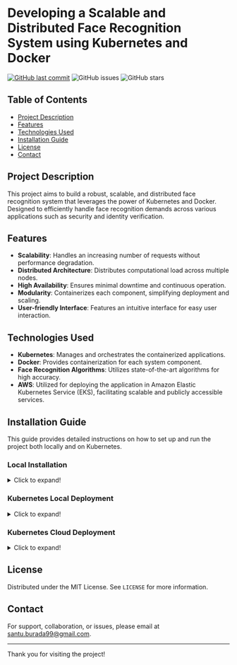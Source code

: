 
# Developing a Scalable and Distributed Face Recognition System using Kubernetes and Docker
[![GitHub last commit](https://img.shields.io/github/last-commit/santosh-burada/FaceRecog-API)](https://github.com/santosh-burada/FaceRecog-API)
![GitHub issues](https://img.shields.io/github/issues/santosh-burada/FaceRecog-API)
![GitHub stars](https://img.shields.io/github/stars/santosh-burada/FaceRecog-API?style=social)


## Table of Contents
- [Project Description](#project-description)
- [Features](#features)
- [Technologies Used](#technologies-used)
- [Installation Guide](#installation-guide)
- [License](#license)
- [Contact](#contact)

## Project Description
This project aims to build a robust, scalable, and distributed face recognition system that leverages the power of Kubernetes and Docker. Designed to efficiently handle face recognition demands across various applications such as security and identity verification.

## Features
- **Scalability**: Handles an increasing number of requests without performance degradation.
- **Distributed Architecture**: Distributes computational load across multiple nodes.
- **High Availability**: Ensures minimal downtime and continuous operation.
- **Modularity**: Containerizes each component, simplifying deployment and scaling.
- **User-friendly Interface**: Features an intuitive interface for easy user interaction.

## Technologies Used
- **Kubernetes**: Manages and orchestrates the containerized applications.
- **Docker**: Provides containerization for each system component.
- **Face Recognition Algorithms**: Utilizes state-of-the-art algorithms for high accuracy.
- **AWS**: Utilized for deploying the application in Amazon Elastic Kubernetes Service (EKS), facilitating scalable and publicly accessible services.

## Installation Guide
This guide provides detailed instructions on how to set up and run the project both locally and on Kubernetes.

### Local Installation
<details>
<summary>Click to expand!</summary>

#### 1. Clone the Repository
First, clone the repository to your local machine:
```bash
git clone https://github.com/yourusername/your-repo.git
cd your-repo
```

#### 2. Set up a Virtual Environment
Navigate to the Auth, MTCNN-detector, Recognition and Training Folders
Create and activate a virtual environment to isolate the project dependencies:
```bash
python3 -m venv env
# On Windows
env\Scripts\activate
# On macOS and Linux
source env/bin/activate
```

#### 3. Install Dependencies
Install the required packages using pip:
```bash
pip install -r requirements.txt
```
#### 4. create a mongodDB free tier account and get the MongoDB URI, Database Name and Collections named as below
```bash
Training_Data # required as it is
users # required as it is
```
#### 5. Create a random secret key for encrypting the password and for token generation
```bash
openssl rand -hex 32  #provides a random hex string
```

#### 6. Configure Environment Variables
Add the following variables and their respective values to an `.env` file:
```bash
SECRET_KEY='your_secret_key_here'
MONGO_URI='your_mongodb_uri_here'
DATABASE_NAME='your_database_name_here'
```

#### 7. Run the Application
Now there are main.py and client.py files in Auth MTCNN-detector Recognition and Training folders you can run thoes files by activating the virtual environments. First run the Auth/main.py and perform SignUp and Login for a valid 1 hour token. Then only you can acess the other services.

    The Password is full encrypted using the SECRECT_KEY we generated. Make sure it is not public.
Start the application locally:
```bash
python main.py
```
#### 8. When running the Mtcnn client file there are 3 keys we have to use for the program**
```bash
IMP: Stay on Camera Display Window

key c to capture the crop face
key s to save the captured Data
key ESC to exit the program
```
#### 9. When any of the client file is runinng it ask's for the Email and other command line Inputs Keep An Eye on them**

</details>

### Kubernetes Local Deployment
<details>
<summary>Click to expand!</summary>

#### 1. Follow the same steps as mentoed in the Step 1
First create a secret using the .env which configured in the step 1
```bash
# navigate to the folder where .env exists
kubectl create secret generic my-env-secret --from-env-file=.env
```
use the below yaml file to deploy the services in local cluster
```bash
---
apiVersion: v1
kind: Namespace
metadata:
    name: facerec
---
apiVersion: apps/v1
kind: Deployment
metadata:
    name: crop-face-deployment
    namespace: facerec
spec:
    replicas: 3
    selector:
    matchLabels:
        app: crop-face
    template:
    metadata:
        labels:
        app: crop-face
    spec:
        containers:
        - name: crop-face
        image: santoshburada/crop_face:latest_multiArch
        ports:
        - containerPort: 8001
        envFrom:  # Use all keys in the secret as environment variables
        - secretRef:
            name: my-env-secret
---
apiVersion: v1
kind: Service
metadata:
    name: crop-face-service
    namespace: facerec
spec:
    type: NodePort
    ports:
    - port: 8001
    targetPort: 8001
    nodePort: 30001
    selector:
    app: crop-face
---
apiVersion: apps/v1
kind: Deployment
metadata:
    name: train-face-deployment
    namespace: facerec
spec:
    replicas: 3
    selector:
    matchLabels:
        app: train-face
    template:
    metadata:
        labels:
        app: train-face
    spec:
        containers:
        - name: train-face
        image: santoshburada/train_face:latest-multiArch
        ports:
        - containerPort: 8003
        envFrom:  # Use all keys in the secret as environment variables
        - secretRef:
            name: my-env-secret
        
---
apiVersion: v1
kind: Service
metadata:
    name: train-face-service
    namespace: facerec
spec:
    type: NodePort
    ports:
    - port: 8003
    targetPort: 8003
    nodePort: 30003
    selector:
    app: train-face
---
apiVersion: apps/v1
kind: Deployment
metadata:
    name: face-rec-deployment
    namespace: facerec
spec:
    replicas: 3
    selector:
    matchLabels:
        app: face-rec
    template:
    metadata:
        labels:
        app: face-rec
    spec:
        containers:
        - name: face-rec
        image: santoshburada/face_rec:amd64
        ports:
        - containerPort: 8005
        envFrom:  # Use all keys in the secret as environment variables
        - secretRef:
            name: my-env-secret
---
apiVersion: v1
kind: Service
metadata:
    name: face-rec-service
    namespace: facerec
spec:
    type: NodePort
    ports:
    - port: 8005
    targetPort: 8005
    nodePort: 30005
    selector:
    app: face-rec
```
#### Save the above file and use below command
```bash
kubectl apply -f <your-file-name>
```
#### Now before running the client files please change the url's of each client file with the respective services in the k8s cluster
```bash
The url must be in the below format
http://<your-laptop-ip-address>:<NodePort of the services>/path

# below is the example change the IP address wih your Ip

1) For Mtcnn which listens on NodePort 30001 in the k8s cluster
    send_url = 'http://<Ip-address>:30001/crop_face_mtcnn'
2) For traning which listens on NodePort 30003 in the k8s cluster
    send_url = 'http://<Ip-address>:30003/process_images'
3) For Recognition which listens on NodePort 30005 in the k8s cluster
    send_url = 'http://<Ip-address>:30003/recognize'
```

</details>

### Kubernetes Cloud Deployment
<details>
<summary>Click to expand!</summary>

#### Setting up on Cloud Providers. Below is example for AWS, same can be followed in any other Cloud Providers with few minor changes in the commands**
First configure the EKS cluster. Navigate to AWS Cli and paste below command
```bash
eksctl create cluster --name=final-cluster --region=us-east-1 --nodegroup-name=final-cluster-nodegroup --node-type=t3.2xlarge --nodes=3 --nodes-min=3 --nodes-max=5 --managed
```
The above command will create a 3 managed worker nodes EKS Cluster. I used a t3.2xlarge for better performace and speed. I suggest minumum 2 cores of cpu. It will take atleast 15-30 minitues

#### If eksctl is not installed in the AWS Cli, execute below commands
```bash
# for ARM systems, set ARCH to: `arm64`, `armv6` or `armv7`
ARCH=amd64
PLATFORM=$(uname -s)_$ARCH

curl -sLO "https://github.com/eksctl-io/eksctl/releases/latest/download/eksctl_$PLATFORM.tar.gz"

# (Optional) Verify checksum
curl -sL "https://github.com/eksctl-io/eksctl/releases/latest/download/eksctl_checksums.txt" | grep $PLATFORM | sha256sum --check

tar -xzf eksctl_$PLATFORM.tar.gz -C /tmp && rm eksctl_$PLATFORM.tar.gz

sudo mv /tmp/eksctl /usr/local/bin
```

Execute below command in the AWS Cli
```bash
kubectl apply -f https://github.com/santosh-burada/FaceRecog-API/blob/master/Deploy.yaml
```
#### Check if there is an IAM OIDC provider configured already
```bash
aws iam list-open-id-connect-providers | grep $oidc_id | cut -d "/" -f4\n
```
If not, run the below command
```bash
eksctl utils associate-iam-oidc-provider --cluster final-cluster --approve
```

#### Setup Application Load Balancer  add on

#### Download IAM policy

```bash
curl -O https://raw.githubusercontent.com/kubernetes-sigs/aws-load-balancer-controller/v2.5.4/docs/install/iam_policy.json
```

#### Create IAM Policy

```bash
aws iam create-policy \
    --policy-name AWSLoadBalancerControllerIAMPolicy \
    --policy-document file://iam_policy.json
```

#### Create IAM Role and don't forget to add `your-aws-account-id` in the below command

```bash
eksctl create iamserviceaccount \
    --cluster=final-cluster \
    --namespace=kube-system \
    --name=aws-load-balancer-controller \
    --role-name AmazonEKSLoadBalancerControllerRole \
    --attach-policy-arn=arn:aws:iam::<your-aws-account-id>:policy/AWSLoadBalancerControllerIAMPolicy \
    --approve
```

### Deploy ALB controller

Add helm repo

```bash
helm repo add eks https://aws.github.io/eks-charts
```

Update the repo

```bash
helm repo update eks
```

#### Install aws alb in the cluster. Add you `vpcId` of the cluster which is under Networking section of the cluster.

```bash
helm install aws-load-balancer-controller eks/aws-load-balancer-controller \            
    -n kube-system \
    --set clusterName=final-cluster \
    --set serviceAccount.create=false \
    --set serviceAccount.name=aws-load-balancer-controller \
    --set region=us-east-1 \
    --set vpcId=<your-vpc-id>
```

#### Verify that the deployments are running.

```bash
kubectl get deployment -n kube-system aws-load-balancer-controller
```

#### wait until the deployments are running. Once done execute below command to get the exposed domain to access the services inside the cluster.
```bash
kubectl get ingress ingress-facerec -n facerec
```
#### Now copy the value under `Address` column and replace your `IP's` and `No need of ports` in the client.py files
```bash
# example format
http://<AWS-Address>/crop_face_mtcnn
http://<AWS-Address>/process_image
http://<AWS-Address>/recognize
```

# Finally Don't forgot to Delete the cluster if necessary
</details>

## License
Distributed under the MIT License. See `LICENSE` for more information.

## Contact
For support, collaboration, or issues, please email at [santu.burada99@gmail.com](mailto:santu.burada99@gmail.com).

---

Thank you for visiting the project!
